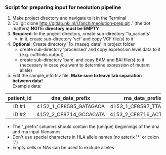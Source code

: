 ### Script for preparing input for neolution pipeline

1. Make project directory and navigate to it in the Terminal
2. Do 'git clone http://gitlab.nki.nl/l.fanchi/neolution-prep.git .' (the dot matters) **NOTE: directory must be EMPTY**
3. **Required**: In the project directory, create sub-directory '1a\_variants' 
	* in it, create sub-directory 'vcf' and copy VCF file(s) to it  
4. **Optional**: Create directory '1b\_rnaseq\_data' in project folder
	* create sub-directory 'processed' and copy expression level data to it (e.g. cufflinks output)
	* create sub-directory 'bam' and copy BAM and BAI file(s) to it (necessary in case you want to determine expression of mutant allele)
5. Edit the sample_info.tsv file. **Make sure to leave tab separation between data!**  
Example data:

| patient_id | dna\_data\_prefix | rna\_data\_prefix | hla\_a\_1 | hla\_a\_2 | hla\_b\_1 | hla\_b\_2 | hla\_c\_1 | hla\_c\_2 |
|:-----:|:-------------------------:|:------------------------:|:-----:|:-----:|:-----:|:-----:|:----:|:----:|
| ID #1 | 4152\_1\_CF8585\_GATAGACA | 4153\_1\_CF8597\_TTAGGCA | A0301 | A0101 | B0801 | B1601 |  NA  |  NA  |
| ID #2 | 4152\_2\_CF8714\_GCCACATA | 4153\_2\_CF8716\_ACTTGAA | A0201 | A0901 | B3603 | B5201 |  NA  |  NA  |

* The '_prefix' columns should contain the (unique) beginnings of the dna and rna input filenames
* Don't use special characters in HLA allele names (no asterix '*' or colon ':')  
* Empty cells or NAs can be used to exclude alleles 